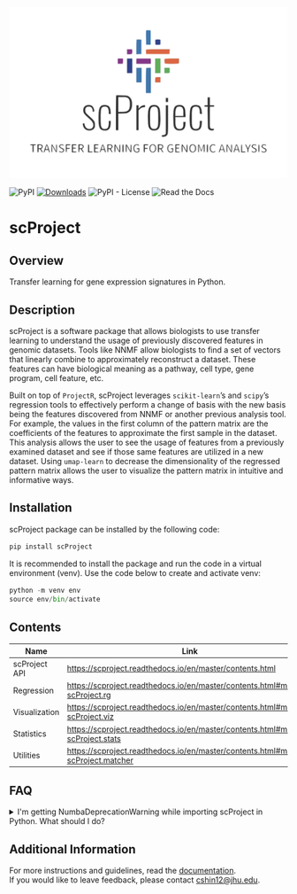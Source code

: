 <img src="https://raw.githubusercontent.com/gofflab/scProject/master/docs/scProject-logo.jpg" >

<img alt="PyPI" src="https://img.shields.io/pypi/v/scProject"> [![Downloads](https://static.pepy.tech/personalized-badge/scproject?period=month&units=international_system&left_color=black&right_color=lightgrey&left_text=Downloads)](https://pepy.tech/project/scproject) <img alt="PyPI - License" src="https://img.shields.io/pypi/l/scProject?color=%237003FF"> <img alt="Read the Docs" src="https://img.shields.io/readthedocs/scproject?color=%230b5394"> 

# scProject # 

## Overview ##

Transfer learning for gene expression signatures in Python.

## Description ##

scProject is a software package that allows biologists to use transfer learning to understand the usage of previously discovered features in genomic datasets. Tools like NNMF allow biologists to find a set of vectors that linearly combine to approximately reconstruct a dataset. These features can have biological meaning as a pathway, cell type, gene program, cell feature, etc.  

Built on top of `ProjectR`, scProject leverages `scikit-learn`’s and `scipy`’s regression tools to effectively perform a change of basis with the new basis being the features discovered from NNMF or another previous analysis tool. For example, the values in the first column of the pattern matrix are the coefficients of the features to approximate the first sample in the dataset. This analysis allows the user to see the usage of features from a previously examined dataset and see if those same features are utilized in a new dataset. Using `umap-learn` to decrease the dimensionality of the regressed pattern matrix allows the user to visualize the pattern matrix in intuitive and informative ways.  

## Installation ##

scProject package can be installed by the following code:  

```python
pip install scProject
```

It is recommended to install the package and run the code in a virtual environment (venv). Use the code below to create and activate venv:  

```python
python -m venv env
source env/bin/activate
```

## Contents ##

Name          | Link
------------- | -------------
scProject API | https://scproject.readthedocs.io/en/master/contents.html
Regression    | https://scproject.readthedocs.io/en/master/contents.html#module-scProject.rg
Visualization | https://scproject.readthedocs.io/en/master/contents.html#module-scProject.viz
Statistics    | https://scproject.readthedocs.io/en/master/contents.html#module-scProject.stats
Utilities     | https://scproject.readthedocs.io/en/master/contents.html#module-scProject.matcher

## FAQ

<details>
  <summary>
    I'm getting NumbaDeprecationWarning while importing scProject in Python. What should I do?
  </summary>  
  <br />
  
  ```python
  NumbaDeprecationWarning: The 'nopython' keyword argument was not supplied to the 'numba.jit' 
decorator. The implicit default value for this argument is currently False, but it will be changed to True in 
Numba 0.59.0. See https://numba.readthedocs.io/en/stable/reference/deprecation.html#deprecation-of-
object-mode-fall-back-behaviour-when-using-jit for details.
    @numba.jit()
  ```

  The following error is coming from `umap` package, not `scProject`. Please ignore this warning message.
</details>

## Additional Information ##

For more instructions and guidelines, read the [documentation](https://scproject.readthedocs.io/en/master/).  
If you would like to leave feedback, please contact [cshin12@jhu.edu](mailto:cshin12@jhu.edu).
